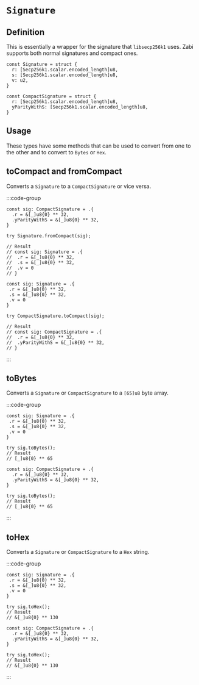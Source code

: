 # `Signature`

## Definition

This is essentially a wrapper for the signature that `libsecp256k1` uses.
Zabi supports both normal signatures and compact ones.

```zig
const Signature = struct {
  r: [Secp256k1.scalar.encoded_length]u8,
  s: [Secp256k1.scalar.encoded_length]u8,
  v: u2,
}
```

```zig
const CompactSignature = struct {
  r: [Secp256k1.scalar.encoded_length]u8,
  yParityWithS: [Secp256k1.scalar.encoded_length]u8,
}
```

## Usage

These types have some methods that can be used to convert from one to the other and to convert to `Bytes` or `Hex`.

## toCompact and fromCompact

Converts a `Signature` to a `CompactSignature` or vice versa.

:::code-group

```zig [signature.zig]
const sig: CompactSignature = .{
  .r = &[_]u8{0} ** 32,
  .yParityWithS = &[_]u8{0} ** 32,
}

try Signature.fromCompact(sig);

// Result
// const sig: Signature = .{
//  .r = &[_]u8{0} ** 32,
//  .s = &[_]u8{0} ** 32,
//  .v = 0
// }
```

```zig [compact.zig]
const sig: Signature = .{
 .r = &[_]u8{0} ** 32,
 .s = &[_]u8{0} ** 32,
 .v = 0
}

try CompactSignature.toCompact(sig);

// Result
// const sig: CompactSignature = .{
//  .r = &[_]u8{0} ** 32,
//  .yParityWithS = &[_]u8{0} ** 32,
// }
```
:::

## toBytes

Converts a `Signature` or `CompactSignature` to a `[65]u8` byte array.

:::code-group

```zig [signature.zig]
const sig: Signature = .{
 .r = &[_]u8{0} ** 32,
 .s = &[_]u8{0} ** 32,
 .v = 0
}

try sig.toBytes();
// Result
// [_]u8{0} ** 65

```

```zig [compact.zig]
const sig: CompactSignature = .{
  .r = &[_]u8{0} ** 32,
  .yParityWithS = &[_]u8{0} ** 32,
}

try sig.toBytes();
// Result
// [_]u8{0} ** 65
```
:::

## toHex

Converts a `Signature` or `CompactSignature` to a `Hex` string.

:::code-group

```zig [signature.zig]
const sig: Signature = .{
 .r = &[_]u8{0} ** 32,
 .s = &[_]u8{0} ** 32,
 .v = 0
}

try sig.toHex();
// Result
// &[_]u8{0} ** 130

```

```zig [compact.zig]
const sig: CompactSignature = .{
  .r = &[_]u8{0} ** 32,
  .yParityWithS = &[_]u8{0} ** 32,
}

try sig.toHex();
// Result
// &[_]u8{0} ** 130
```
:::

